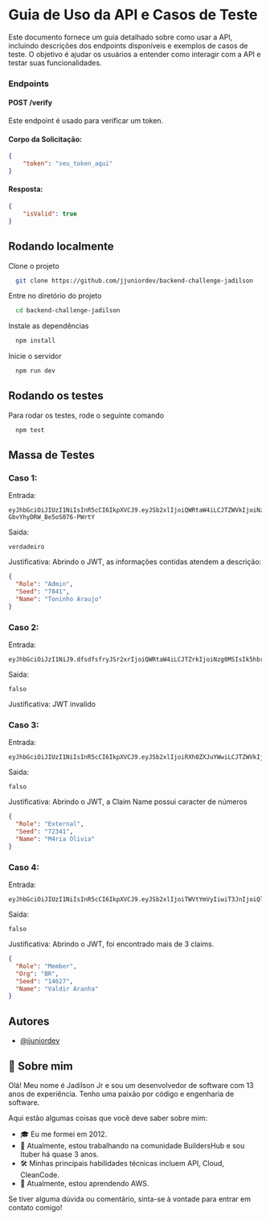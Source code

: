 # Guia de Uso da API e Casos de Teste

Este documento fornece um guia detalhado sobre como usar a API, incluindo descrições dos endpoints disponíveis e exemplos de casos de teste. O objetivo é ajudar os usuários a entender como interagir com a API e testar suas funcionalidades.

### Endpoints 

#### POST /verify
Este endpoint é usado para verificar um token.

#### Corpo da Solicitação:
```json
{
    "token": "seu_token_aqui"
}
```
#### Resposta:
```json
{
    "isValid": true
}
```




## Rodando localmente

Clone o projeto

```bash
  git clone https://github.com/jjuniordev/backend-challenge-jadilson
```

Entre no diretório do projeto

```bash
  cd backend-challenge-jadilson
```

Instale as dependências

```bash
  npm install
```

Inicie o servidor

```bash
  npm run dev
```


## Rodando os testes

Para rodar os testes, rode o seguinte comando

```bash
  npm test
```


## Massa de Testes

### Caso 1:
Entrada:
```
eyJhbGciOiJIUzI1NiIsInR5cCI6IkpXVCJ9.eyJSb2xlIjoiQWRtaW4iLCJTZWVkIjoiNzg0MSIsIk5hbWUiOiJUb25pbmhvIEFyYXVqbyIsImlhdCI6MTcxMDI1MjM0N30.9173MoFd1jwDOpBBmx-GbvYhyDRW_Be5oS076-PWrtY
```
Saida:
```
verdadeiro
```
Justificativa:
Abrindo o JWT, as informações contidas atendem a descrição:
```json
{
  "Role": "Admin",
  "Seed": "7841",
  "Name": "Toninho Araujo"
}
```

### Caso 2:
Entrada:
```
eyJhbGciOiJzI1NiJ9.dfsdfsfryJSr2xrIjoiQWRtaW4iLCJTZrkIjoiNzg0MSIsIk5hbrUiOiJUb25pbmhvIEFyYXVqbyJ9.QY05fsdfsIjtrcJnP533kQNk8QXcaleJ1Q01jWY_ZzIZuAg
```
Saida:
```
falso
```
Justificativa:
JWT invalido

### Caso 3:
Entrada:
```
eyJhbGciOiJIUzI1NiIsInR5cCI6IkpXVCJ9.eyJSb2xlIjoiRXh0ZXJuYWwiLCJTZWVkIjoiNzIzNDEiLCJOYW1lIjoiTTRyaWEgT2xpdmlhIiwiaWF0IjoxNzEwMjUyMzk2fQ.dORCUVPwFcfHJnzZnmqKF_auiXzsNH6PB5vBl2zbkBw
```
Saida:
```
falso
```
Justificativa:
Abrindo o JWT, a Claim Name possui caracter de números
```json
{
  "Role": "External",
  "Seed": "72341",
  "Name": "M4ria Olivia"
}
```

### Caso 4:
Entrada:
```
eyJhbGciOiJIUzI1NiIsInR5cCI6IkpXVCJ9.eyJSb2xlIjoiTWVtYmVyIiwiT3JnIjoiQlIiLCJTZWVkIjoiMTQ2MjciLCJOYW1lIjoiVmFsZGlyIEFyYW5oYSIsImlhdCI6MTcxMDI1MjQ0OH0.YyEMNPsbccZRYsr3fYIGcmSruJVGmfKh_lXnTm9JExo
```
Saida:
```
falso
```
Justificativa:
Abrindo o JWT, foi encontrado mais de 3 claims.
```json
{
  "Role": "Member",
  "Org": "BR",
  "Seed": "14627",
  "Name": "Valdir Aranha"
}
```
## Autores

- [@jjuniordev](https://github.com/jjuniordev)


## 🚀 Sobre mim
Olá! Meu nome é Jadilson Jr e sou um desenvolvedor de software com 13 anos de experiência. Tenho uma paixão por código e engenharia de software.

Aqui estão algumas coisas que você deve saber sobre mim:

- 🎓 Eu me formei em 2012.
- 💼 Atualmente, estou trabalhando na comunidade BuildersHub e sou Ituber há quase 3 anos.
- 🛠️ Minhas principais habilidades técnicas incluem API, Cloud, CleanCode.
- 🌱 Atualmente, estou aprendendo AWS.

Se tiver alguma dúvida ou comentário, sinta-se à vontade para entrar em contato comigo!

